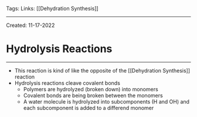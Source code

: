 Tags:
Links: [[Dehydration Synthesis]]

---
Created: 11-17-2022
# Hydrolysis Reactions
---

- This reaction is kind of like the opposite of the [[Dehydration Synthesis]] reaction
- Hydrolysis reactions cleave covalent bonds
	- Polymers are hydrolyzed (broken down) into monomers
	- Covalent bonds are being broken between the monomers
	- A water molecule is hydrolyzed into subcomponents (H and OH) and each subcomponent is added to a differend monomer